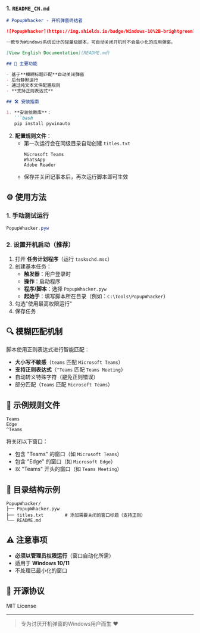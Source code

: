 ### 1. `README_CN.md`

```markdown
# PopupWhacker - 开机弹窗终结者

![PopupWhacker](https://img.shields.io/badge/Windows-10%2B-brightgreen?logo=windows) ![Python](https://img.shields.io/badge/Python-3.6%2B-blue?logo=python)

一款专为Windows系统设计的轻量级脚本，可自动关闭开机时不会最小化的应用弹窗。

[View English Documentation](README.md)

## 🔧 主要功能

- 基于**模糊标题匹配**自动关闭弹窗
- 后台静默运行
- 通过纯文本文件配置规则
- **支持正则表达式**

## 🛠️ 安装指南

1. **安装依赖库**：
   ```bash
   pip install pywinauto
   ```

2. **配置规则文件**：
   - 第一次运行会在同级目录自动创建 `titles.txt`
     ```
     Microsoft Teams
     WhatsApp
     Adobe Reader
     ```
   - 保存并关闭记事本后，再次运行脚本即可生效

## ⚙️ 使用方法

### 1. 手动测试运行
```powershell
PopupWhacker.pyw
```

### 2. 设置开机启动（推荐）
1. 打开 **任务计划程序**（运行 `taskschd.msc`）
2. 创建基本任务：
   - **触发器**：用户登录时
   - **操作**：启动程序
   - **程序/脚本**：选择 `PopupWhacker.pyw`
   - **起始于**：填写脚本所在目录（例如：`C:\Tools\PopupWhacker`）
3. 勾选"使用最高权限运行"
4. 保存任务

## 🔍 模糊匹配机制

脚本使用正则表达式进行智能匹配：
- **大小写不敏感**（`teams` 匹配 `Microsoft Teams`）
- **支持正则表达式**（`^Teams` 匹配 `Teams Meeting`）
- 自动转义特殊字符（避免正则错误）
- 部分匹配（`Teams` 匹配 `Microsoft Teams`）

## 📝 示例规则文件
```
Teams
Edge
^Teams
```

将关闭以下窗口：
- 包含 "Teams" 的窗口（如 `Microsoft Teams`）
- 包含 "Edge" 的窗口（如 `Microsoft Edge`）
- 以 "Teams" 开头的窗口（如 `Teams Meeting`）

## 📁 目录结构示例
```
PopupWhacker/
├── PopupWhacker.pyw
├── titles.txt        # 添加需要关闭的窗口标题（支持正则）
└── README.md
```

## ⚠️ 注意事项

- **必须以管理员权限运行**（窗口自动化所需）
- 适用于 **Windows 10/11**
- 不处理已最小化的窗口

## 📜 开源协议

MIT License

---

> 专为讨厌开机弹窗的Windows用户而生 ❤️
